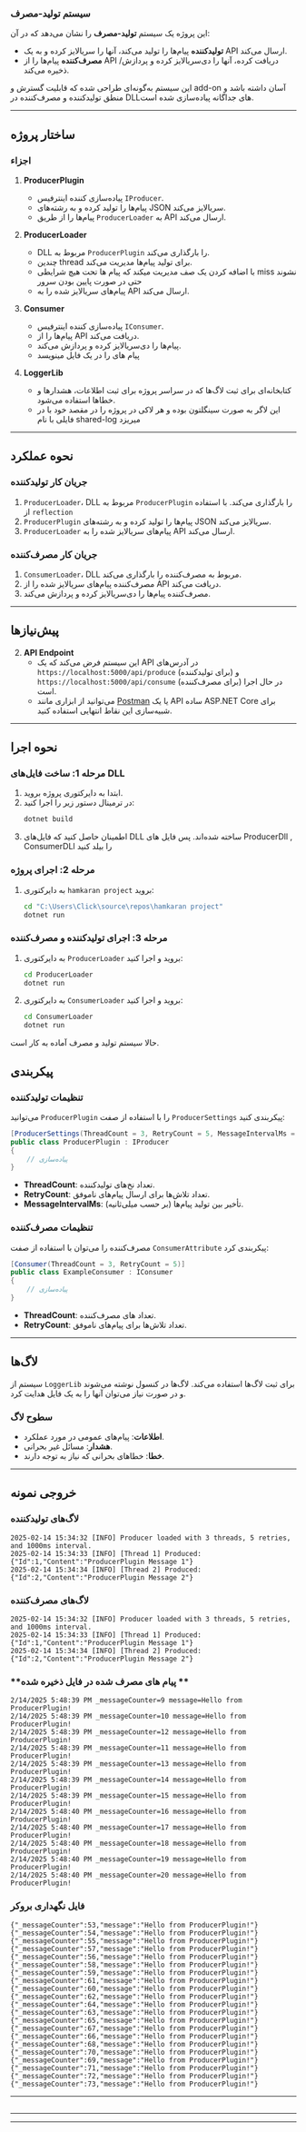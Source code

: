 ### **سیستم تولید-مصرف**

این پروژه یک سیستم **تولید-مصرف** را نشان می‌دهد که در آن:
- **تولیدکننده** پیام‌ها را تولید می‌کند، آنها را سریالایز کرده و به یک API ارسال می‌کند.
- **مصرف‌کننده** پیام‌ها را از API دریافت کرده، آنها را دی‌سریالایز کرده و پردازش/ذخیره می‌کند.

این سیستم به‌گونه‌ای طراحی شده که قابلیت گسترش و add-on آسان داشته باشد و منطق تولیدکننده و مصرف‌کننده در DLLهای جداگانه پیاده‌سازی شده است.

---

## **ساختار پروژه**

### **اجزاء**
1. **ProducerPlugin**
   - پیاده‌سازی کننده اینترفیس `IProducer`.
   - پیام‌ها را تولید کرده و به رشته‌های JSON سریالایز می‌کند.
   - پیام‌ها را از طریق `ProducerLoader` به API ارسال می‌کند.

2. **ProducerLoader**
   - DLL مربوط به `ProducerPlugin` را بارگذاری می‌کند.
   - چندین thread برای تولید پیام‌ها مدیریت می‌کند.
   - با اضافه کردن یک صف مدیریت میکند که پیام ها تحت هیچ شرایطی miss نشوند حتی در صورت پایین بودن سرور 
   - پیام‌های سریالایز شده را به API ارسال می‌کند.

3. **Consumer**
   - پیاده‌سازی کننده اینترفیس `IConsumer`.
   - پیام‌ها را از API دریافت می‌کند.
   - پیام‌ها را دی‌سریالایز کرده و پردازش می‌کند.
   - پیام های را در یک فایل مینویسد

4. **LoggerLib**
   - کتابخانه‌ای برای ثبت لاگ‌ها که در سراسر پروژه برای ثبت اطلاعات، هشدارها و خطاها استفاده می‌شود.
   - این لاگر به صورت سینگلتون بوده و هر لاکی در پروژه را در مقصد خود با در فایلی  با نام shared-log میریزد

---

## **نحوه عملکرد**

### **جریان کار تولیدکننده**
1. `ProducerLoader`، DLL مربوط به `ProducerPlugin` را بارگذاری می‌کند. با استفاده از `reflection`
2. `ProducerPlugin` پیام‌ها را تولید کرده و به رشته‌های JSON سریالایز می‌کند.
3. `ProducerLoader` پیام‌های سریالایز شده را به API ارسال می‌کند.

### **جریان کار مصرف‌کننده**
1. `ConsumerLoader`، DLL مربوط به مصرف‌کننده را بارگذاری می‌کند.
2. مصرف‌کننده پیام‌های سریالایز شده را از API دریافت می‌کند.
3. مصرف‌کننده پیام‌ها را دی‌سریالایز کرده و پردازش می‌کند.

---

## **پیش‌نیازها**


2. **API Endpoint**
   - این سیستم فرض می‌کند که یک API در آدرس‌های `https://localhost:5000/api/produce` (برای تولیدکننده) و `https://localhost:5000/api/consume` (برای مصرف‌کننده) در حال اجرا است.
   - می‌توانید از ابزاری مانند [Postman](https://www.postman.com/) یا یک API ساده ASP.NET Core برای شبیه‌سازی این نقاط انتهایی استفاده کنید.


---

## **نحوه اجرا**

### **مرحله 1: ساخت فایل‌های DLL**

1. ابتدا به دایرکتوری پروژه بروید.
2. در ترمینال دستور زیر را اجرا کنید:
   ```bash
   dotnet build
   ```
3. اطمینان حاصل کنید که فایل‌های DLL ساخته شده‌اند.
پس فایل های ProducerDll , ConsumerDLl را بیلد کنید


### **مرحله 2: اجرای پروژه**

1. به دایرکتوری `hamkaran project` بروید:
   ```bash
   cd "C:\Users\Click\source\repos\hamkaran project"
   dotnet run
   ```

### **مرحله 3: اجرای تولیدکننده و مصرف‌کننده**

1. به دایرکتوری `ProducerLoader` بروید و اجرا کنید:
   ```bash
   cd ProducerLoader
   dotnet run
   ```
2. به دایرکتوری `ConsumerLoader` بروید و اجرا کنید:
   ```bash
   cd ConsumerLoader
   dotnet run
   ```

حالا سیستم تولید و مصرف آماده به کار است.



## **پیکربندی**

### **تنظیمات تولیدکننده**
می‌توانید `ProducerPlugin` را با استفاده از صفت `ProducerSettings` پیکربندی کنید:
```csharp
[ProducerSettings(ThreadCount = 3, RetryCount = 5, MessageIntervalMs = 1000)]
public class ProducerPlugin : IProducer
{
    // پیاده‌سازی
}
```
- **ThreadCount**: تعداد نخ‌های تولیدکننده.
- **RetryCount**: تعداد تلاش‌ها برای ارسال پیام‌های ناموفق.
- **MessageIntervalMs**: تأخیر بین تولید پیام‌ها (بر حسب میلی‌ثانیه).

### **تنظیمات مصرف‌کننده**
مصرف‌کننده را می‌توان با استفاده از صفت `ConsumerAttribute` پیکربندی کرد:
```csharp
[Consumer(ThreadCount = 3, RetryCount = 5)]
public class ExampleConsumer : IConsumer
{
    // پیاده‌سازی
}
```
- **ThreadCount**: تعداد های مصرف‌کننده.
- **RetryCount**: تعداد تلاش‌ها برای پیام‌های ناموفق.

---

## **لاگ‌ها**

سیستم از `LoggerLib` برای ثبت لاگ‌ها استفاده می‌کند. لاگ‌ها در کنسول نوشته می‌شوند و در صورت نیاز می‌توان آنها را به یک فایل هدایت کرد.

### **سطوح لاگ**
- **اطلاعات**: پیام‌های عمومی در مورد عملکرد.
- **هشدار**: مسائل غیر بحرانی.
- **خطا**: خطاهای بحرانی که نیاز به توجه دارند.

---

## **خروجی نمونه**

### **لاگ‌های تولیدکننده**
```
2025-02-14 15:34:32 [INFO] Producer loaded with 3 threads, 5 retries, and 1000ms interval.
2025-02-14 15:34:33 [INFO] [Thread 1] Produced: {"Id":1,"Content":"ProducerPlugin Message 1"}
2025-02-14 15:34:34 [INFO] [Thread 2] Produced: {"Id":2,"Content":"ProducerPlugin Message 2"}
```

### **لاگ‌های مصرف‌کننده**
```
2025-02-14 15:34:32 [INFO] Producer loaded with 3 threads, 5 retries, and 1000ms interval.
2025-02-14 15:34:33 [INFO] [Thread 1] Produced: {"Id":1,"Content":"ProducerPlugin Message 1"}
2025-02-14 15:34:34 [INFO] [Thread 2] Produced: {"Id":2,"Content":"ProducerPlugin Message 2"}
```

### **پیام های مصرف شده در فایل ذخیره شده **
```
2/14/2025 5:48:39 PM _messageCounter=9 message=Hello from ProducerPlugin! 
2/14/2025 5:48:39 PM _messageCounter=10 message=Hello from ProducerPlugin! 
2/14/2025 5:48:39 PM _messageCounter=12 message=Hello from ProducerPlugin! 
2/14/2025 5:48:39 PM _messageCounter=11 message=Hello from ProducerPlugin! 
2/14/2025 5:48:39 PM _messageCounter=13 message=Hello from ProducerPlugin! 
2/14/2025 5:48:39 PM _messageCounter=14 message=Hello from ProducerPlugin! 
2/14/2025 5:48:39 PM _messageCounter=15 message=Hello from ProducerPlugin! 
2/14/2025 5:48:40 PM _messageCounter=16 message=Hello from ProducerPlugin! 
2/14/2025 5:48:40 PM _messageCounter=17 message=Hello from ProducerPlugin! 
2/14/2025 5:48:40 PM _messageCounter=18 message=Hello from ProducerPlugin! 
2/14/2025 5:48:40 PM _messageCounter=19 message=Hello from ProducerPlugin! 
2/14/2025 5:48:40 PM _messageCounter=20 message=Hello from ProducerPlugin! 
```



### **فایل نگهداری بروکر**




```
{"_messageCounter":53,"message":"Hello from ProducerPlugin!"}
{"_messageCounter":54,"message":"Hello from ProducerPlugin!"}
{"_messageCounter":55,"message":"Hello from ProducerPlugin!"}
{"_messageCounter":57,"message":"Hello from ProducerPlugin!"}
{"_messageCounter":56,"message":"Hello from ProducerPlugin!"}
{"_messageCounter":58,"message":"Hello from ProducerPlugin!"}
{"_messageCounter":59,"message":"Hello from ProducerPlugin!"}
{"_messageCounter":61,"message":"Hello from ProducerPlugin!"}
{"_messageCounter":60,"message":"Hello from ProducerPlugin!"}
{"_messageCounter":62,"message":"Hello from ProducerPlugin!"}
{"_messageCounter":64,"message":"Hello from ProducerPlugin!"}
{"_messageCounter":63,"message":"Hello from ProducerPlugin!"}
{"_messageCounter":65,"message":"Hello from ProducerPlugin!"}
{"_messageCounter":67,"message":"Hello from ProducerPlugin!"}
{"_messageCounter":66,"message":"Hello from ProducerPlugin!"}
{"_messageCounter":68,"message":"Hello from ProducerPlugin!"}
{"_messageCounter":70,"message":"Hello from ProducerPlugin!"}
{"_messageCounter":69,"message":"Hello from ProducerPlugin!"}
{"_messageCounter":71,"message":"Hello from ProducerPlugin!"}
{"_messageCounter":72,"message":"Hello from ProducerPlugin!"}
{"_messageCounter":73,"message":"Hello from ProducerPlugin!"}

```
---

## 




--- 
---

